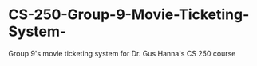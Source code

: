 # CS-250-Group-9-Movie-Ticketing-System-

Group 9's movie ticketing system for Dr. Gus Hanna's CS 250 course
